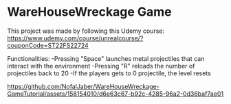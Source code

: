 # WareHouseWreckage Game
 This project was made by following this Udemy course: https://www.udemy.com/course/unrealcourse/?couponCode=ST22FS22724
 
Functionalities:
-Pressing "Space" launches metal projectiles that can interact with the environment
-Pressing "R" reloads the number of projectiles back to 20
-If the players gets to 0 projectile, the level resets

https://github.com/NofalJaber/WareHouseWreckage-GameTutorial/assets/158154010/d6e63c67-b92c-4285-96a2-0d36baf7ae01

